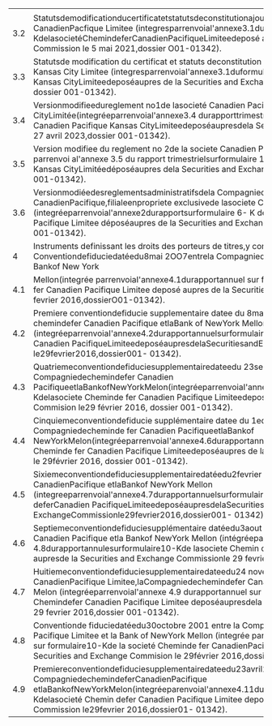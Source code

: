 <html><body><table><tr><td colspan="2"></td></tr><tr><td>3.2</td><td>StatutsdemodificationducertificatetstatutsdeconstitutionajourdelasocietéChemindefer CanadienPacfique Limitee (integresparrenvoial'annexe3.1durapportsurformulaire8-KdelasocietéChemindeferCanadienPacifiqueLimiteedeposé aupres de la Securities and Exchange Commission le 5 mai 2021,dossier O01-01342).</td></tr><tr><td>3.3</td><td>Statutsde modification du certificat et statuts deconstitution a jour de la societe Canadien Pacifique Kansas City Limitee (integresparrenvoiaI'annexe3.1duformulaire8-Kde lasocieté Canadien Pacifique Kansas CityLimiteedeposéaupres de la Securities and Exchange Commission le 14 avril 2023, dossier 001-01342).</td></tr><tr><td>3.4</td><td>Versionmodifieedureglement no1de lasocieté Canadien Pacifique Kansas CityLimitée(integréeparrenvoial'annexe3.4 durapporttrimestrielsurformulaire10-Qde lasocieté Canadien Pacifique Kansas CityLimiteedeposéaupresdela Securities and Exchange Commission le 27 avril 2023,dossier 001-01342).</td></tr><tr><td>3.5</td><td>Version modifiee du reglement no 2de la societe Canadien Pacifique Kansas CityLimitée(integrée parrenvoi al'annexe 3.5 du rapport trimestrielsurformulaire 10-Qde la societé Canadien Pacifique Kansas CityLimitéedéposéaupres dela Securities and Exchange Commission le 27 avril 2023,dossier 001-01342).</td></tr><tr><td>3.6</td><td>Versionmodiéedesreglementsadministratifsdela Compagniedechemindefer CanadienPacifique,filialeenpropriete exclusivede lasociete ChemindeferCanadien Pacifique Limitee (integréeparrenvoial'annexe2durapportsurformulaire 6- K dela ocieté Chemindefer Canadien Pacifique Limitee déposéaupres de la Securities and Exchange Commision le 22 mai 2009,dossier 001-01342).</td></tr><tr><td>4</td><td>Instruments definissant les droits des porteurs de titres,y compris les conventions de fiducie Conventiondefiduciedatéedu8mai 2OO7entrela Compagniedechemindefer Canadien Pacifiqueetla Bankof New York</td></tr><tr><td>4.1</td><td>Mellon(integrée parrenvoiaI'annexe4.1durapportannuel sur formulaire10-Kdelasocieté Cheminde fer Canadien Pacifique Limitee deposé aupres de la Securities and Exchange Commision le 29 fevrier 2016,dossierO01-01342).</td></tr><tr><td>4.2</td><td>Premiere conventiondefiducie supplementaire datee du 8mai 2007 entrela Compagnie de chemindefer Canadien Pacifique etlaBank of NewYork Mellon (integréeparrenvoiaI'annexe4.2durapportannuelsurformulaire10-Kdelasociete Chemin defer Canadien PacifiqueLimiteedeposéaupresdelaSecuritiesandExchangeCommission le29fevrier2016,dossier001- 01342).</td></tr><tr><td>4.3</td><td>Quatriemeconventiondefiduciesupplementairedateedu 23septembre 2010entrela Compagniedechemindefer Canadien PacifiqueetlaBankofNewYorkMelon(integréeparrenvoiaI'annexe4.5durapportannuelsurformulaire10-Kdelasociete Cheminde fer Canadien Pacifique Limiteedeposé aupres de la Securitiesand Exchange Commision le29 février 2016, dossier 001-01342).</td></tr><tr><td>4.4</td><td>Cinquiemeconventiondefiducie supplémentaire datee du 1edécembre 2011 entre la Compagniedecheminde fer Canadien PacifiqueetlaBankof NewYorkMelon(integréeparrenvoiaI'annexe4.6durapportannuelsurformulaire10-Kdelasociete Cheminde fer Canadien Pacifique Limiteedeposéaupres de la Securitiesand Exchange Commission le 29février 2016, dossier 001-01342).</td></tr><tr><td>4.5</td><td>Sixiemeconventiondefiduciesupplementairedatéedu2fevrier 2015entrela Compagniedechemindefer CanadienPacifique etlaBankof NewYork Mellon (integreeparrenvoial'annexe4.7durapportannuelsurformulaire10-Kdelasocieté Chemin deferCanadien PacifiqueLimiteedeposéaupresdelaSecuritiesand ExchangeCommissionle29fevrier2016,dossier001- 01342).</td></tr><tr><td>4.6</td><td>Septiemeconventiondefiduciesupplémentaire datéedu3aout 2015entrelaCompagniedechemindefer Canadien Pacifique etla Bankof NewYork Mellon (intégréeparrenvoiaI'annexe 4.8durapportannulesurformulaire10-Kde lasociete Chemin defer Canadien Pacifique Limitee deposé aupresde la Securities and Exchange Commissionle 29 fevrier 2016,dossier001- 01342).</td></tr><tr><td>4.7</td><td>Huitiemeconventiondefiduciesupplementairedateedu24 novembre 2015entre lasociete Chemindefer CanadienPacifique Limitee,laCompagniedechemindefer CanadienPacifiqueetlaBankof NewYork Melon (integréeparrenvoial'annexe 4.9 durapportannuel sur formulaire10-Kde la societé Chemindefer Canadien Pacifique Limitee deposéaupresdela Securities and Exchange Commission le 29 fevrier 2016,dossier 001-01342).</td></tr><tr><td>4.8</td><td>Conventionde fiduciedatéedu30octobre 2001 entre la Compagniedechemindefer Canadien Pacifique Limitee et la Bank of NewYork Mellon (integrée parrenvoi aI'annexe 4.10du rapport annuel sur formulaire10-Kde la societé Cheminde fer CanadienPacifique Limitee déposé aupres de la Securities and Exchange Commision le 29février 2016,dossier001-01342).</td></tr><tr><td>4.9</td><td>Premiereconventiondefiduciesupplementairedateedu23avril2O04entrela CompagniedechemindeferCanadienPacifique etlaBankofNewYorkMelon(integréeparenvoial'annexe4.11durapportannuelsurformulaire10-Kdelasocieté Chemin defer Canadien Pacifique Limitee deposéaupresde la Securitiesand Exchange Commission le29fevrier 2016,dossier01- 01342).</td></tr></table></body></html>  